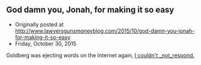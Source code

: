 ## God damn you, Jonah, for making it so easy

 * Originally posted at http://www.lawyersgunsmoneyblog.com/2015/10/god-damn-you-jonah-for-making-it-so-easy
 * Friday, October 30, 2015

Goldberg was ejecting words on the Internet again, [I couldn't _not_respond.](http://www.salon.com/2015/10/30/jonah\_goldberg\_ben\_carson\_more\_authentically\_african\_american\_than\_barack\_obama/)